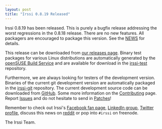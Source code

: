 ```yaml
---
layout: post
title: "Irssi 0.8.19 Released"
---
```


Irssi 0.8.19 has been released. This is purely a bugfix release addressing
the worst regressions in the 0.8.18 release. There are no new features. 
All packagers are encouraged to package this version. See the
[NEWS](//raw.githubusercontent.com/irssi/irssi/0.8.19/NEWS) for
details.

This release can be downloaded from [our releases
page](https://github.com/irssi/irssi/releases). Binary test packages for
various Linux distributions are automatically generated by the
[openSUSE Build Service](https://build.opensuse.org/) and are available for
download in the
[irssi-test](http://download.opensuse.org/repositories/home:/ailin_nemui:/irssi-test/)
repository.

Furthermore, we are always looking for testers of the development version. Binaries
of the current git development version are automatically packaged in the
[irssi-git](http://download.opensuse.org/repositories/home:/ailin_nemui:/irssi-git/)
repository. The current development source code can be downloaded from
[GitHub](https://github.com/irssi/irssi). Some more information on the
[Contributing](https://irssi.org/development/) page.
Report [Issues](https://github.com/irssi/irssi/issues) and  do not hesitate to send in
[Patches](https://github.com/irssi/irssi/pulls)!

Remember to check out Irssi's [Facebook fan
page](https://facebook.com/irssi), [LinkedIn
group](http://www.linkedin.com/groups?gid=147751), [Twitter
profile](https://twitter.com/IrssiProject),
discuss this news on [reddit](https://www.reddit.com/r/linux/comments/4brrb7)
or pop into `#irssi` on freenode.

The Irssi Team.
